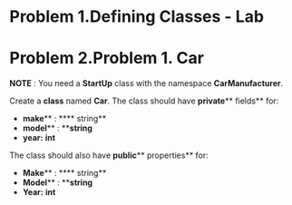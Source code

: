 ﻿# Problem 1.Defining Classes - Lab

# Problem 2.Problem 1. Car

**NOTE** : You need a **StartUp** class with the namespace **CarManufacturer**.

Create a **class** named **Car**. The class should have **private**** fields** for:

- **make**** : **** string**
- **model**** : ****string**
- **year:**  **int**

The class should also have **public**** properties** for:

- **Make**** : **** string**
- **Model**** : ****string**
- **Year:**  **int**

